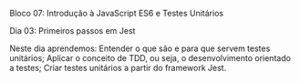 Bloco 07: Introdução à JavaScript ES6 e Testes Unitários

Dia 03: Primeiros passos em Jest 

Neste dia aprendemos: 
Entender o que são e para que servem testes unitários; 
Aplicar o conceito de TDD, ou seja, o desenvolvimento orientado a testes; 
Criar testes unitários a partir do framework Jest. 